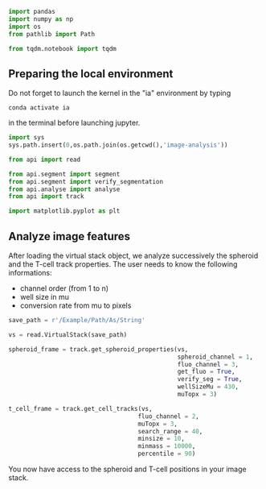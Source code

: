 ```python
import pandas
import numpy as np
import os
from pathlib import Path

from tqdm.notebook import tqdm
```

## Preparing the local environment

Do not forget to launch the kernel in the "ia" environment by typing

`conda activate ia`

in the terminal before launching jupyter.


```python
import sys
sys.path.insert(0,os.path.join(os.getcwd(),'image-analysis'))
```


```python
from api import read
```


```python
from api.segment import segment
from api.segment import verify_segmentation
from api.analyse import analyse
from api import track
```


```python
import matplotlib.pyplot as plt
```

## Analyze image features

After loading the virtual stack object, we analyze successively the spheroid 
and the T-cell track properties. The user needs to know the following
informations:

 - channel order (from 1 to n)
 - well size in mu
 - conversion rate from mu to pixels


```python
save_path = r'/Example/Path/As/String'
```


```python
vs = read.VirtualStack(save_path)
```


```python
spheroid_frame = track.get_spheroid_properties(vs,
                                               spheroid_channel = 1, 
                                               fluo_channel = 3, 
                                               get_fluo = True, 
                                               verify_seg = True,
                                               wellSizeMu = 430,
                                               muTopx = 3)

t_cell_frame = track.get_cell_tracks(vs,
                                    fluo_channel = 2,
                                    muTopx = 3,
                                    search_range = 40,
                                    minsize = 10,
                                    minmass = 10000,
                                    percentile = 90)
```

You now have access to the spheroid and T-cell positions in your image stack.